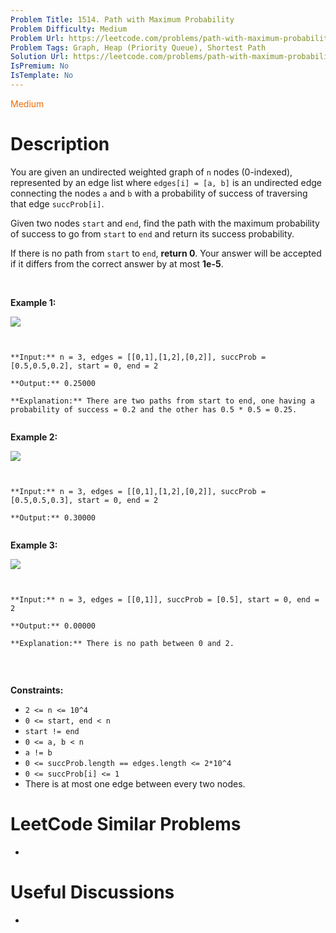 ```yaml
---
Problem Title: 1514. Path with Maximum Probability
Problem Difficulty: Medium
Problem Url: https://leetcode.com/problems/path-with-maximum-probability/
Problem Tags: Graph, Heap (Priority Queue), Shortest Path
Solution Url: https://leetcode.com/problems/path-with-maximum-probability/solution/
IsPremium: No
IsTemplate: No
---
```


<span style="color: rgb(239, 108, 0);">Medium</span>

# Description

You are given an undirected weighted graph of `n` nodes (0-indexed), represented by an edge list where `edges[i] = [a, b]` is an undirected edge connecting the nodes `a` and `b` with a probability of success of traversing that edge `succProb[i]`.


Given two nodes `start` and `end`, find the path with the maximum probability of success to go from `start` to `end` and return its success probability.


If there is no path from `start` to `end`, **return 0**. Your answer will be accepted if it differs from the correct answer by at most **1e-5**.


 


**Example 1:**


**![](https://assets.leetcode.com/uploads/2019/09/20/1558_ex1.png)**



```

**Input:** n = 3, edges = [[0,1],[1,2],[0,2]], succProb = [0.5,0.5,0.2], start = 0, end = 2
**Output:** 0.25000
**Explanation:** There are two paths from start to end, one having a probability of success = 0.2 and the other has 0.5 * 0.5 = 0.25.

```

**Example 2:**


**![](https://assets.leetcode.com/uploads/2019/09/20/1558_ex2.png)**



```

**Input:** n = 3, edges = [[0,1],[1,2],[0,2]], succProb = [0.5,0.5,0.3], start = 0, end = 2
**Output:** 0.30000

```

**Example 3:**


**![](https://assets.leetcode.com/uploads/2019/09/20/1558_ex3.png)**



```

**Input:** n = 3, edges = [[0,1]], succProb = [0.5], start = 0, end = 2
**Output:** 0.00000
**Explanation:** There is no path between 0 and 2.

```

 


**Constraints:**


* `2 <= n <= 10^4`
* `0 <= start, end < n`
* `start != end`
* `0 <= a, b < n`
* `a != b`
* `0 <= succProb.length == edges.length <= 2*10^4`
* `0 <= succProb[i] <= 1`
* There is at most one edge between every two nodes.


# LeetCode Similar Problems

- []()

# Useful Discussions

- []()

